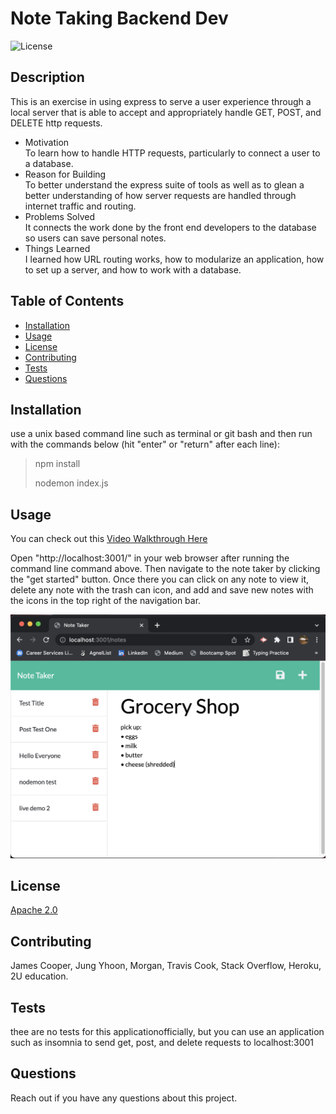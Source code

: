 # Note Taking Backend Dev  
  ![License](https://img.shields.io/badge/License-Apache_2.0-blue.svg)
  ## Description  
  This is an exercise in using express to serve a user experience through a local server that is able to accept and appropriately handle GET, POST, and DELETE http requests.  

  * Motivation  
    To learn how to handle HTTP requests, particularly to connect a user to a database.  
  * Reason for Building  
    To better understand the express suite of tools as well as to glean a better understanding of how server requests are handled through internet traffic and routing.  
  * Problems Solved  
    It connects the work done by the front end developers to the database so users can save personal notes.  
  * Things Learned  
    I learned how URL routing works, how to modularize an application, how to set up a server, and how to work with a database.  
  ## Table of Contents  
  * [Installation](#installation)  
  * [Usage](#usage)  
  * [License](#license)  
  * [Contributing](#contributing)  
  * [Tests](#tests)  
  * [Questions](#questions)  
  ## Installation  
  use a unix based command line such as terminal or git bash and then run with the commands below (hit "enter" or "return" after each line):  
> npm install  
>  
> nodemon index.js  
  ## Usage  

  You can check out this [Video Walkthrough Here](https://drive.google.com/file/d/1fPsLZQTjTws7k0KYAcyuyekX0x0KDyAF/view)

  Open "http://localhost:3001/" in your web browser after running the command line command above. Then navigate to the note taker by clicking the "get started" button. Once there you can click on any note to view it, delete any note with the trash can icon, and add and save new notes with the icons in the top right of the navigation bar.  

  ![App Screenshot](./README_assets/NoteTsakingApp-screenshot.png)

  ## License  
  [Apache 2.0](https://opensource.org/licenses/Apache-2.0)  
  ## Contributing  
  James Cooper, Jung Yhoon, Morgan, Travis Cook, Stack Overflow, Heroku, 2U education.  
  ## Tests  
  thee are no tests for this applicationofficially, but you can use an application such as insomnia to send get, post, and delete requests to localhost:3001  
  ## Questions  
  Reach out if you have any questions about this project.
